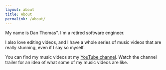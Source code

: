 ```yaml
---
layout: about
title: About
permalink: /about/
---
```

My name is Dan Thomas". I'm a retired software engineer.

I also love editing videos, and I have a whole series of music videos that are really stunning, even if I say so myself.

You can find my music videos at my [YouTube channel](https://www.youtube.com/user/dagware). Watch the channel trailer for an idea of what some of my music videos are like.